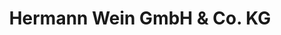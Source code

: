 ---
title: "Hermann Wein GmbH & Co. KG"
url: /freudenstadt/hermann-wein-gmbh-und-co-kg/
shop: Metzgerei
---